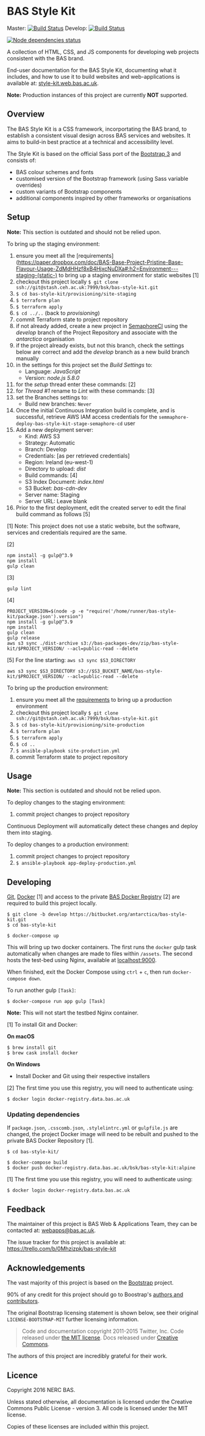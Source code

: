 # BAS Style Kit

Master: [![Build Status](https://semaphoreci.com/api/v1/antarctica/bas-style-kit/branches/master/badge.svg)](https://semaphoreci.com/antarctica/bas-style-kit)
Develop: [![Build Status](https://semaphoreci.com/api/v1/antarctica/bas-style-kit/branches/develop/badge.svg)](https://semaphoreci.com/antarctica/bas-style-kit)

[![Node dependencies status](https://david-dm.org/antarctica/bas-style-kit.svg)](https://david-dm.org/antarctica/bas-style-kit)

A collection of HTML, CSS, and JS components for developing web projects consistent with the BAS brand.

End-user documentation for the BAS Style Kit, documenting what it includes, and how to use it to build websites and
web-applications is available at: [style-kit.web.bas.ac.uk](https://style-kit.web.bas.ac.uk).

**Note:** Production instances of this project are currently **NOT** supported.

## Overview

The BAS Style Kit is a CSS framework, incorportating the BAS brand, to establish a consistent visual design across
BAS services and websites. It aims to build-in best practice at a technical and accessibility level.

The Style Kit is based on the official Sass port of the [Bootstrap 3](http://getbootstrap.com) and consists of:

* BAS colour schemes and fonts
* customised version of the Bootstrap framework (using Sass variable overrides)
* custom variants of Bootstrap components
* additional components inspired by other frameworks or organisations

## Setup

**Note:** This section is outdated and should not be relied upon.

To bring up the staging environment:

1. ensure you meet all the
[requirements](https://paper.dropbox.com/doc/BAS-Base-Project-Pristine-Base-Flavour-Usage-ZdMdHHzf8xB4HjxcNuDXa#:h2=Environment---staging-(static-)
to bring up a staging environment for static websites [1]
2. checkout this project locally `$ git clone ssh://git@stash.ceh.ac.uk:7999/bsk/bas-style-kit.git`
3. `$ cd bas-style-kit/provisioning/site-staging`
4. `$ terraform plan`
5. `$ terraform apply`
6. `$ cd ../..` (back to *provisioning*)
7. commit Terraform state to project repository
8. if not already added, create a new project in [SemaphoreCI](https://semaphoreci.com/) using the *develop* branch of
the Project Repository and associate with the *antarctica* organisation
9. if the project already exists, but not this branch, check the settings below are correct and add the *develop* branch
as a new build branch manually
10. in the settings for this project set the *Build Settings* to:
    * Language: *JavaScript*
    * Version: *node.js 5.8.0*
11. for the *setup* thread enter these commands: [2]
12. for *Thread #1* rename to *Lint* with these commands: [3]
13. set the Branches settings to:
    * Build new branches: `Never`
14. Once the initial Continuous Integration build is complete, and is successful, retrieve AWS IAM access credentials
for the `semmaphore-deploy-bas-style-kit-stage-semaphore-cd` user
15. Add a new deployment server:
    * Kind: AWS S3
    * Strategy: Automatic
    * Branch: Develop
    * Credentials: [as per retrieved credentials]
    * Region: Ireland (eu-west-1)
    * Directory to upload: *dist*
    * Build commands: [4]
    * S3 Index Document: *index.html*
    * S3 Bucket: *bas-cdn-dev*
    * Server name: Staging
    * Server URL: Leave blank
16. Prior to the first deployment, edit the created server to edit the final build command as follows [5]

[1] Note: This project does not use a static website, but the software, services and credentials required are the same.

[2]
```shell
npm install -g gulp@^3.9
npm install
gulp clean
```

[3]
```shell
gulp lint
```

[4]
```shell
PROJECT_VERSION=$(node -p -e "require('/home/runner/bas-style-kit/package.json').version")
npm install -g gulp@^3.9
npm install
gulp clean
gulp release
aws s3 sync ./dist-archive s3://bas-packages-dev/zip/bas-style-kit/$PROJECT_VERSION/ --acl=public-read --delete
```

[5] For the line starting: `aws s3 sync $S3_DIRECTORY`

```shell
aws s3 sync $S3_DIRECTORY s3://$S3_BUCKET_NAME/bas-style-kit/$PROJECT_VERSION/ --acl=public-read --delete
```

To bring up the production environment:

1. ensure you meet all the
[requirements](https://paper.dropbox.com/doc/BAS-Base-Project-Pristine-Base-Flavour-Usage-ZdMdHHzf8xB4HjxcNuDXa#:h=Environment---production)
to bring up a production environment
2. checkout this project locally `$ git clone ssh://git@stash.ceh.ac.uk:7999/bsk/bas-style-kit.git`
3. `$ cd bas-style-kit/provisioning/site-production`
4. `$ terraform plan`
5. `$ terraform apply`
6. `$ cd ..`
7. `$ ansible-playbook site-production.yml`
8. commit Terraform state to project repository

## Usage

**Note:** This section is outdated and should not be relied upon.

To deploy changes to the staging environment:

1. commit project changes to project repository

Continuous Deployment will automatically detect these changes and deploy them into staging.

To deploy changes to a production environment:

1. commit project changes to project repository
2. `$ ansible-playbook app-deploy-production.yml`

## Developing

[Git](https://git-scm.com), [Docker](https://www.docker.com/products/docker) [1] and access to the private
[BAS Docker Registry](https://docker-registry.data.bas.ac.uk) [2] are required to build this project locally.

```shell
$ git clone -b develop https://bitbucket.org/antarctica/bas-style-kit.git
$ cd bas-style-kit

$ docker-compose up
```

This will bring up two docker containers. The first runs the `docker` gulp task automatically when changes are made to
files within `/assets`. The second hosts the test-bed using Nginx, available at [localhost:9000](http://localhost:9000).

When finished, exit the Docker Compose using `ctrl` + `c`, then run `docker-compose down`.

To run another gulp `[Task]`:

```shell
$ docker-compose run app gulp [Task]
```

**Note:** This will not start the testbed Nginx container.

[1] To install Git and Docker:

**On macOS**

```shell
$ brew install git
$ brew cask install docker
```

**On Windows**

* Install Docker and Git using their respective installers

[2] The first time you use this registry, you will need to authenticate using:

```shell
$ docker login docker-registry.data.bas.ac.uk
```

### Updating dependencies

If `package.json`, `.csscomb.json`, `.stylelintrc.yml` or `gulpfile.js` are changed, the project Docker image will need
to be rebuilt and pushed to the private BAS Docker Repository [1].

```shell
$ cd bas-style-kit/

$ docker-compose build
$ docker push docker-registry.data.bas.ac.uk/bsk/bas-style-kit:alpine
```

[1] The first time you use this registry, you will need to authenticate using:

```shell
$ docker login docker-registry.data.bas.ac.uk
```

## Feedback

The maintainer of this project is BAS Web & Applications Team, they can be contacted at:
[webapps@bas.ac.uk](mailto:webapps@bas.ac.uk).

The issue tracker for this project is available at: https://trello.com/b/0Mhzizpk/bas-style-kit

## Acknowledgements

The vast majority of this project is based on the [Bootstrap](http://getbootstrap.com) project.

90% of any credit for this project should go to Boostrap's [authors and contributors](http://getbootstrap.com/about/).

The original Bootstrap licensing statement is shown below,
see their original `LICENSE-BOOTSTRAP-MIT` further licensing information.

> Code and documentation copyright 2011-2015 Twitter, Inc. Code released under
[the MIT license](https://github.com/twbs/bootstrap/blob/master/LICENSE).
Docs released under [Creative Commons](https://github.com/twbs/bootstrap/blob/master/docs/LICENSE).

The authors of this project are incredibly grateful for their work.

## Licence

Copyright 2016 NERC BAS.

Unless stated otherwise, all documentation is licensed under the Creative Commons Public License - version 3.
All code is licensed under the MIT license.

Copies of these licenses are included within this project.
